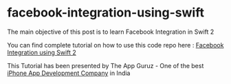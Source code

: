 # facebook-integration-using-swift

The main objective of this post is to learn Facebook Integration in Swift 2

You can find complete tutorial on how to use this code repo here : [Facebook Integration using Swift 2 ](http://www.theappguruz.com/blog/facebook-integration-using-swift)

This Tutorial has been presented by The App Guruz - One of the best [iPhone App Development Company](http://www.theappguruz.com/iphone-app-development) in India
